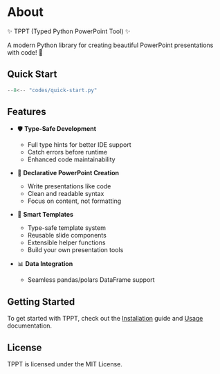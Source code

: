 # About

✨ TPPT (Typed Python PowerPoint Tool) ✨

A modern Python library for creating beautiful PowerPoint presentations with code! 🚀

## Quick Start

```python
--8<-- "codes/quick-start.py"
```

## Features

- 🛡️ **Type-Safe Development**
    - Full type hints for better IDE support
    - Catch errors before runtime
    - Enhanced code maintainability

- 📝 **Declarative PowerPoint Creation**
    - Write presentations like code
    - Clean and readable syntax
    - Focus on content, not formatting

- 🎨 **Smart Templates**
    - Type-safe template system
    - Reusable slide components
    - Extensible helper functions
    - Build your own presentation tools

- 📊 **Data Integration**
    - Seamless pandas/polars DataFrame support


## Getting Started

To get started with TPPT, check out the [Installation](installation.md) guide and [Usage](usage/index.md) documentation.

## License

TPPT is licensed under the MIT License.
